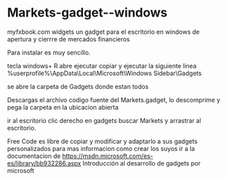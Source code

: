 # Markets-gadget--windows
myfxbook.com widgets un gadget para el escritorio en windows de apertura y cierrre de mercados financieros

Para instalar es muy sencillo.

tecla windows+ R
abre ejecutar
copiar y ejecutar la siguiente linea  %userprofile%\AppData\Local\Microsoft\Windows Sidebar\Gadgets

se abre la carpeta de Gadgets donde estan todos

Descargas el archivo codigo fuente del Markets.gadget, lo descomprime y pega la carpeta en la ubicacion abierta 

ir al escritorio clic derecho en gadgets buscar Markets y arrastrar al escritorio.

Free Code es libre de copiar y modificar y adaptarlo a sus gadgets personalizados
para mas informacion como crear los suyos ir a la documentacion de  https://msdn.microsoft.com/es-es/library/bb932286.aspx Introducción al desarrollo de gadgets por microsoft
